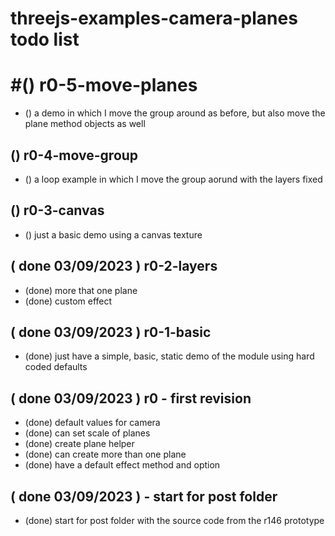 # threejs-examples-camera-planes todo list

# #() r0-5-move-planes
* () a demo in which I move the group around as before, but also move the plane method objects as well

## () r0-4-move-group
* () a loop example in which I move the group aorund with the layers fixed

## () r0-3-canvas
* () just a basic demo using a canvas texture

## ( done 03/09/2023 ) r0-2-layers
* (done) more that one plane
* (done) custom effect

## ( done 03/09/2023 ) r0-1-basic
* (done) just have a simple, basic, static demo of the module using hard coded defaults

## ( done 03/09/2023 ) r0 - first revision
* (done) default values for camera
* (done) can set scale of planes
* (done) create plane helper
* (done) can create more than one plane
* (done) have a default effect method and option

## ( done 03/09/2023 ) - start for post folder
* (done) start for post folder with the source code from the r146 prototype
